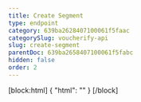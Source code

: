```yaml
---
title: Create Segment
type: endpoint
category: 639ba2628407100061f5faac
categorySlug: voucherify-api
slug: create-segment
parentDoc: 639ba2658407100061f5fabc
hidden: false
order: 2
---
```

[block:html]
{
  "html": "<style>\n[title=\"Toggle library\"] { \n  display: none; }\n.LanguagePicker-divider { \n  display: none; }\n.Playground-section3VTXuaYZivJK > .APISectionHeader3LN_-QIR0m7x {\n  display: none; }\n.LanguagePicker-languages1qVVo_v6AlP9 {\n  display: none; }\n</style>"
}
[/block]
